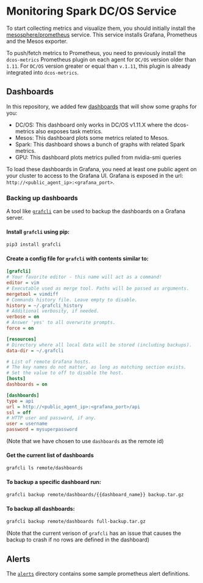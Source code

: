 # Monitoring Spark DC/OS Service

To start collecting metrics and visualize them, you should initially install the [mesosphere/prometheus](https://github.com/mesosphere/prometheus)
service. This service installs Grafana, Prometheus and the Mesos exporter.

To push/fetch metrics to Prometheus, you need to previously install the `dcos-metrics`
Prometheus plugin on each agent for `DC/OS` version older than `1.11`. For `DC/OS`
version greater or equal than `v.1.11`, this plugin is already integrated into
`dcos-metrics`.

## Dashboards

In this repository, we added few [dashboards](./dashboards) that will show some graphs for you:
- DC/OS: This dashboard only works in DC/OS v1.11.X where the dcos-metrics also exposes
task metrics.
- Mesos: This dashboard plots some metrics related to Mesos.
- Spark: This dashboard shows a bunch of graphs with related Spark metrics.
- GPU: This dashboard plots metrics pulled from nvidia-smi queries

To load these dashboards in Grafana, you need at least one public agent on your
cluster to access to the Grafana UI. Grafana is exposed in the url: `http://<public_agent_ip>:<grafana_port>`.

### Backing up dashboards

A tool like [`grafcli`](https://github.com/m110/grafcli) can be used to backup the dashboards on a Grafana server.

#### Install `grafcli` using pip:
```bash
pip3 install grafcli
```

#### Create a config file for `grafcli` with contents similar to:
```ini
[grafcli]
# Your favorite editor - this name will act as a command!
editor = vim
# Executable used as merge tool. Paths will be passed as arguments.
mergetool = vimdiff
# Commands history file. Leave empty to disable.
history = ~/.grafcli_history
# Additional verbosity, if needed.
verbose = on
# Answer 'yes' to all overwrite prompts.
force = on

[resources]
# Directory where all local data will be stored (including backups).
data-dir = ~/.grafcli

# List of remote Grafana hosts.
# The key names do not matter, as long as matching section exists.
# Set the value to off to disable the host.
[hosts]
dashboards = on

[dashboards]
type = api
url = http://<public_agent_ip>:<grafana_port>/api
ssl = off
# HTTP user and password, if any.
user = username
password = mysuperpassword
```
(Note that we have chosen to use `dashboards` as the remote id)

#### Get the current list of dashboards
```bash
grafcli ls remote/dashboards
```

#### To backup a specific dashboard run:
```bash
grafcli backup remote/dashboards/{{dashboard_name}} backup.tar.gz
```

#### To backup all dashboards:
```bash
grafcli backup remote/dashboards full-backup.tar.gz
```
(Note that the current verison of `grafcli` has an issue that causes the backup to crash if no rows are defined in the dashboard)

## Alerts

The [`alerts`](alerts) directory contains some sample prometheus alert definitions.

